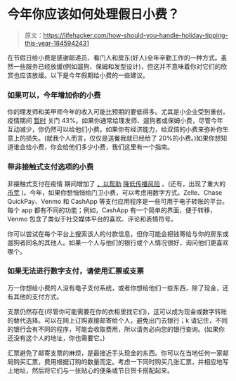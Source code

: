 # 今年你应该如何处理假日小费？

> 原文：<https://lifehacker.com/how-should-you-handle-holiday-tipping-this-year-1845942431>

在节假日给小费是感谢邮递员、看门人和房东(好人)全年辛勤工作的一种方式。虽然一些服务已经放缓(例如遛狗、保姆和发型设计)，但这并不意味着你对它们的欣赏也应该放缓。以下是今年假期给小费的一些建议。



### 如果可以，今年增加你的小费

你的理发师和美甲师今年的收入可能比预期的要低得多。尤其是小企业受到重创，疫情期间 [暂时](https://www.pnas.org/content/117/30/17656) 关门 43%。如果你通常给理发师、遛狗者或保姆小费，尽管今年互动减少，你仍然可以给他们小费。如果你有经济能力，给双倍的小费来弥补你生意上的损失。(就我个人而言，仅仅是送餐我就已经给了 20%的小费。)如果你想知道谁会给小费，你会给他们多少小费，我们这里有一个指南。

### 带非接触式支付选项的小费

非接触式支付在疫情 期间增加了 [，以帮助](https://www.forbes.com/advisor/banking/banking-after-covid-19-the-rise-of-contactless-payments-in-the-u-s/) [降低传播风险](https://www.nmi.com/blog/contactless-payments-play-significant-role-in-curbing-spread-of-covid-19) 。(还有，出现了重大的 [币荒](https://www.usatoday.com/story/news/factcheck/2020/07/21/fact-check-america-midst-national-coin-shortage/5439455002/) )。今年，如果你想悄悄给门卫小费，可以考虑用数字方式。Zelle、Chase QuickPay、Venmo 和 CashApp 等支付应用程序是一些可用于电子转账的平台。每个 app 都有不同的功能；例如，CashApp 有一个简单的界面，便于转移，Venmo 包含了类似于社交媒体平台的喜欢、评论和表情符号。

你可以尝试在每个平台上搜索该人的付款信息，但你可能会把钱寄给与你的房东或遛狗者同名的其他人。如果一个人与他们的银行或个人情况很好，询问他们更喜欢哪个。

### 如果无法进行数字支付，请使用汇票或支票

万一你想给小费的人没有电子支付系统，或者你想给他们一些东西，除了现金，还有其他的支付方式。

支票仍然存在(尽管你可能需要在你的衣柜里找它们)，这可以成为现金或数字转账的替代选择。可以在网上订购直接邮寄给个人，避免出门去银行；k 请记住，不同的银行会有不同的程序，可能会收取费用，所以请务必向您的银行查询。(如果你还没有这个人的地址，你也需要它。)

汇票避免了邮寄支票的麻烦，是最接近手头现金的东西。你可以在当地任何一家邮局购买汇票，费用根据订购的数量而定。考虑一下同时购买几张汇票，并相应地写上地址，然后将它们与一张贴心的便条或节日贺卡搭配起来。